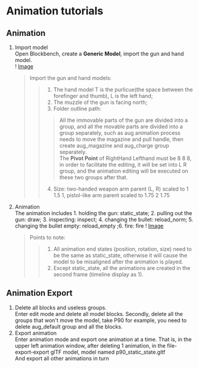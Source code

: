 # Animation tutorials
## Animation
1. Import model  
   Open Blockbench, create a **Generic Model**, import the gun and hand model.  
   ! [Image](https://s1.3hov.com/lesraisins/i/2023/11/02/1.png)  
   > Import the gun and hand models:  
   >> 1. The hand model T is the purlicue(the space between the forefinger and thumb), L is the left hand;  
   >> 2. The muzzle of the gun is facing north;  
   >> 3. Folder outline path:  
   >>> All the immovable parts of the gun are divided into a group, and all the movable parts are divided into a group separately, such as aug animation process needs to move the magazine and pull handle, then create aug_magazine and aug_charge group separately.  
   >>> The **Pivot Point** of RightHand Lefthand must be 8 8 8, in order to facilitate the editing, it will be set into L R group, and the animation editing will be executed on these two groups after that.
   >> 4. Size: two-handed weapon arm parent (L, R) scaled to 1 1.5 1, pistol-like arm parent scaled to 1.75 2 1.75
2. Animation  
   The animation includes 1. holding the gun: static_state; 2. pulling out the gun: draw; 3. inspecting: inspect; 4. changing the bullet: reload_norm; 5. changing the bullet empty: reload_empty  ;6. fire: fire
   ! [Image](https://s1.3hov.com/lesraisins/i/2023/11/02/2.png)  
   > Points to note:  
   >> 1. All animation end states (position, rotation, size) need to be the same as static_state, otherwise it will cause the model to be misaligned after the animation is played.  
   >> 2. Except static_state, all the animations are created in the second frame (timeline display as 1). 
## Animation Export
1. Delete all blocks and useless groups.  
   Enter edit mode and delete all model blocks. Secondly, delete all the groups that won't move the model, take P90 for example, you need to delete aug_default group and all the blocks.  
2. Export animation  
   Enter animation mode and export one animation at a time. That is, in the upper left animation window, after deleting 1 animation, in the file-export-export glTF model, model named p90_static_state.gltf  
   And export all other animations in turn